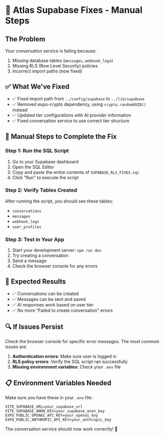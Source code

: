 # 🚀 Atlas Supabase Fixes - Manual Steps

## The Problem
Your conversation service is failing because:
1. Missing database tables (`messages`, `webhook_logs`)
2. Missing RLS (Row Level Security) policies
3. Incorrect import paths (now fixed)

## ✅ What We've Fixed
- ✅ Fixed import path from `../config/supabase` to `../lib/supabase`
- ✅ Removed expo-crypto dependency, using `crypto.randomUUID()` instead
- ✅ Updated tier configurations with AI provider information
- ✅ Fixed conversation service to use correct tier structure

## 🔧 Manual Steps to Complete the Fix

### Step 1: Run the SQL Script
1. Go to your Supabase dashboard
2. Open the SQL Editor
3. Copy and paste the entire contents of `SUPABASE_RLS_FIXES.sql`
4. Click "Run" to execute the script

### Step 2: Verify Tables Created
After running the script, you should see these tables:
- `conversations`
- `messages` 
- `webhook_logs`
- `user_profiles`

### Step 3: Test in Your App
1. Start your development server: `npm run dev`
2. Try creating a conversation
3. Send a message
4. Check the browser console for any errors

## 🎯 Expected Results
- ✅ Conversations can be created
- ✅ Messages can be sent and saved
- ✅ AI responses work based on user tier
- ✅ No more "Failed to create conversation" errors

## 🔍 If Issues Persist
Check the browser console for specific error messages. The most common issues are:
1. **Authentication errors**: Make sure user is logged in
2. **RLS policy errors**: Verify the SQL script ran successfully
3. **Missing environment variables**: Check your `.env` file

## 📋 Environment Variables Needed
Make sure you have these in your `.env` file:
```
VITE_SUPABASE_URL=your_supabase_url
VITE_SUPABASE_ANON_KEY=your_supabase_anon_key
EXPO_PUBLIC_OPENAI_API_KEY=your_openai_key
EXPO_PUBLIC_ANTHROPIC_API_KEY=your_anthropic_key
```

The conversation service should now work correctly! 🎉
